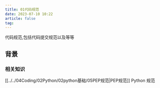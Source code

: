 ```yaml
---
title: 01代码规范
date: 2023-07-10 10:22
article: false
tag: 
---
```


代码规范,包括代码提交规范以及等等

<!-- more -->

## 背景
### 相关知识

[[../../04Coding/02Python/02python基础/05PEP规范|PEP规范]] Python 规范
